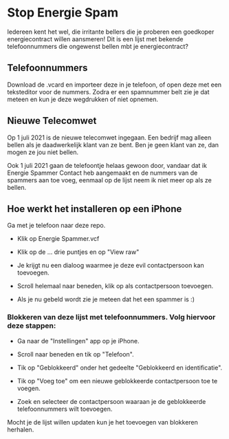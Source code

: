 # Stop Energie Spam
Iedereen kent het wel, die irritante bellers die je proberen een goedkoper energiecontract willen aansmeren!
Dit is een lijst met bekende telefoonnummers die ongewenst bellen mbt je energiecontract? 

## Telefoonnummers
Download de .vcard en importeer deze in je telefoon, of open deze met een teksteditor voor de nummers. 
Zodra er een spamnummer belt zie je dat meteen en kun je deze wegdrukken of niet opnemen.

## Nieuwe Telecomwet
Op 1 juli 2021 is de nieuwe telecomwet ingegaan. Een bedrijf mag alleen bellen als je daadwerkelijk klant van ze bent. Ben je geen klant van ze, dan mogen ze jou niet bellen. 

Ook 1 juli 2021 gaan de telefoontje helaas gewoon door, vandaar dat ik Energie Spammer Contact heb aangemaakt en de nummers van de spammers aan toe voeg, eenmaal op de lijst neem ik niet meer op als ze bellen.

## Hoe werkt het installeren op een iPhone
Ga met je telefoon naar deze repo.

* Klik op Energie Spammer.vcf

* Klik op de ... drie puntjes en op "View raw"

* Je krijgt nu een dialoog waarmee je deze evil contactpersoon kan toevoegen.

* Scroll helemaal naar beneden, klik op als contactpersoon toevoegen.

* Als je nu gebeld wordt zie je meteen dat het een spammer is :)

### Blokkeren van deze lijst met telefoonnummers. Volg hiervoor deze stappen:

* Ga naar de "Instellingen" app op je iPhone.

* Scroll naar beneden en tik op "Telefoon".

* Tik op "Geblokkeerd" onder het gedeelte "Geblokkeerd en identificatie".

* Tik op "Voeg toe" om een nieuwe geblokkeerde contactpersoon toe te voegen.

* Zoek en selecteer de contactpersoon waaraan je de geblokkeerde telefoonnummers wilt toevoegen.

Mocht je de lijst willen updaten kun je het toevoegen van blokkeren herhalen.
